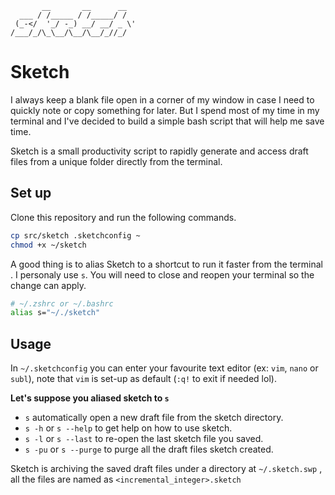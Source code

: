 ```
       __       __      __
  ___ / /_____ / /_____/ /
 (_-</  '_/ -_) __/ __/ _ \'
/___/_/\_\__/\__/\__/_//_/
```

# Sketch

I always keep a blank file open in a corner of my window in case I need to quickly  note or copy something for later. But I spend most of my time in my  terminal and I've decided to build a simple bash script that will help  me save time.

Sketch is a small productivity script to rapidly generate and access draft files from a unique folder directly from the terminal.  

## Set up
Clone this repository and run the following commands.  
```sh
cp src/sketch .sketchconfig ~
chmod +x ~/sketch
```
A good thing is to alias Sketch to a shortcut to run it faster from the terminal .  I personaly use `s`.  You will need to close and reopen your terminal so the change can apply.  
```sh
# ~/.zshrc or ~/.bashrc
alias s="~/./sketch"
```
## Usage

In `~/.sketchconfig` you can enter your favourite text editor (ex: `vim`, `nano` or `subl`), note that `vim` is set-up as default (`:q!` to exit if needed lol).  

**Let's suppose you aliased sketch to `s`**  

-  `s` automatically open a new draft file from the sketch directory.  
-  `s -h` or `s --help` to get help on how to use sketch. 
-  `s -l` or `s --last` to re-open the last sketch file you saved.  
-  `s -pu` or `s --purge` to purge all the draft files sketch created.  

 Sketch is archiving the saved draft files under a directory at  `~/.sketch.swp` , all the files are named as `<incremental_integer>.sketch`

